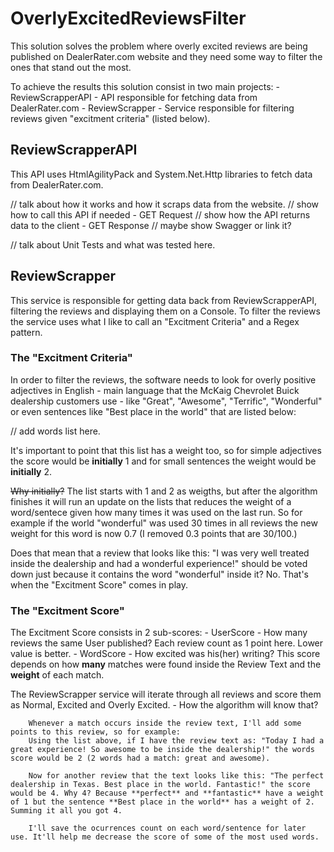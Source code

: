 # OverlyExcitedReviewsFilter

This solution solves the problem where overly excited reviews are being published on DealerRater.com website and they need some way to filter the ones that stand out the most.

To achieve the results this solution consist in two main projects:
    -   ReviewScrapperAPI - API responsible for fetching data from DealerRater.com
    -   ReviewScrapper - Service responsible for filtering reviews given "excitment criteria" (listed below).


## ReviewScrapperAPI

This API uses HtmlAgilityPack and System.Net.Http libraries to fetch data from DealerRater.com.

// talk about how it works and how it scraps data from the website.
// show how to call this API if needed - GET Request
// show how the API returns data to the client - GET Response
// maybe show Swagger or link it?

// talk about Unit Tests and what was tested here.


## ReviewScrapper

This service is responsible for getting data back from ReviewScrapperAPI, filtering the reviews and displaying them on a Console.
To filter the reviews the service uses what I like to call an "Excitment Criteria" and a Regex pattern.

### The "Excitment Criteria"
In order to filter the reviews, the software needs to look for overly positive adjectives in English - main language that the McKaig Chevrolet Buick dealership customers use - like "Great", "Awesome", "Terrific", "Wonderful" or even sentences like "Best place in the world" that are listed below:

// add words list here.

It's important to point that this list has a weight too, so for simple adjectives the score would be **initially** 1 and for small sentences the weight would be **initially** 2.

~~Why initially?~~
    The list starts with 1 and 2 as weigths, but after the algorithm finishes it will run an update on the lists that reduces the weight of a word/sentece given how many times it was used on the last run. So for example if the world "wonderful" was used 30 times in all reviews the new weight for this word is now 0.7 (I removed 0.3 points that are 30/100.)


Does that mean that a review that looks like this:
    "I was very well treated inside the dealership and had a wonderful experience!"
should be voted down just because it contains the word "wonderful" inside it? No. That's when the "Excitment Score" comes in play.


### The "Excitment Score"

The Excitment Score consists in 2 sub-scores:
    -   UserScore
        - How many reviews the same User published? Each review count as 1 point here. Lower value is better.
    -   WordScore
        - How excited was his(her) writing? This score depends on how **many** matches were found inside the Review Text and the **weight** of each match.


The ReviewScrapper service will iterate through all reviews and score them as Normal, Excited and Overly Excited.
    -   How the algorithm will know that?

        Whenever a match occurs inside the review text, I'll add some points to this review, so for example:
        Using the list above, if I have the review text as: "Today I had a great experience! So awesome to be inside the dealership!" the words score would be 2 (2 words had a match: great and awesome).

        Now for another review that the text looks like this: "The perfect dealership in Texas. Best place in the world. Fantastic!" the score would be 4. Why 4? Because **perfect** and **fantastic** have a weight of 1 but the sentence **Best place in the world** has a weight of 2. Summing it all you got 4.

        I'll save the ocurrences count on each word/sentence for later use. It'll help me decrease the score of some of the most used words.




